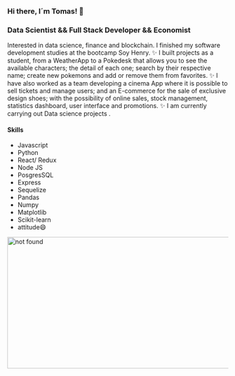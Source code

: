 ### Hi there,  I´m Tomas! 👋

<h3> Data Scientist && Full Stack Developer && Economist</h3>

Interested in data science, finance and blockchain.
I finished my software development studies at the bootcamp Soy Henry.
✨ I built projects as a student, from a WeatherApp to a Pokedesk that allows you to see the available characters; the detail of each one; search by their respective name; create new pokemons and add or remove them from favorites.
✨ I have also worked as a team developing a cinema App where it is possible to sell tickets and manage users; and an E-commerce for the sale of exclusive design shoes; with the possibility of online sales, stock management, statistics dashboard, user interface and promotions.
✨ I am currently carrying out Data science projects .
<h4>Skills</h4>
<ul>
	<li>Javascript</li>
	<li>Python</li>
	<li>React/ Redux</li>
	<li>Node JS</li>
  <li>PosgresSQL</li>
  <li>Express</li>
  <li>Sequelize</li>
	<li>Pandas</li>
	<li>Numpy</li>
	<li>Matplotlib</li>
	<li>Scikit-learn</li>
  <li>attitude😄</li>
</ul>

<img src="https://images6.alphacoders.com/430/430889.jpg" alt="not found" height=300px width= 550px />
<!--
**Tomasberro/Tomasberro** is a ✨ _special_ ✨ repository because its `README.md` (this file) appears on your GitHub profile.

Here are some ideas to get you started:

- 🔭 I’m currently working on ...
- 🌱 I’m currently learning ...
- 👯 I’m looking to collaborate on ...
- 🤔 I’m looking for help with ...
- 💬 Ask me about ...
- 📫 How to reach me: ...
- 😄 Pronouns: ...
- ⚡ Fun fact: ...
-->

